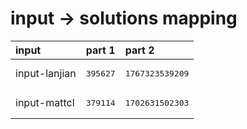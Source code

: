 # input -> solutions mapping
|input|part 1|part 2|
|:---|:---|:---|
|input-lanjian|<pre>395627</pre>|<pre>1767323539209</pre>|
|input-mattcl|<pre>379114</pre>|<pre>1702631502303</pre>|
